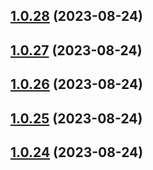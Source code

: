 ## [1.0.28](https://github.com/lf-trygghetstjanster/bankid4keycloak6/compare/v1.0.27...v1.0.28) (2023-08-24)



## [1.0.27](https://github.com/lf-trygghetstjanster/bankid4keycloak6/compare/v1.0.26...v1.0.27) (2023-08-24)



## [1.0.26](https://github.com/lf-trygghetstjanster/bankid4keycloak6/compare/v1.0.25...v1.0.26) (2023-08-24)



## [1.0.25](https://github.com/lf-trygghetstjanster/bankid4keycloak6/compare/v1.0.24...v1.0.25) (2023-08-24)



## [1.0.24](https://github.com/lf-trygghetstjanster/bankid4keycloak6/compare/v1.0.23...v1.0.24) (2023-08-24)




